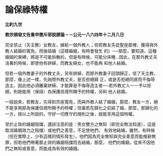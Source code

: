 # 論保祿特權


**比約九世**

**教宗頒發文告重申懲斥邪說謬論－－公元一八六四年十二月八日**





完全禁止（天主教）女教友，嫁給一個外教人；但若教友先從聖座那裡，獲得與外教人結婚的寬免，而後姞婚（這樣婚姻，有時會發生
的）──那麼，要知道，這種婚姻的束縛，將是不可能拆散的，但是有時候，可能分床睡…因此，在那外教丈夫活著的時候，即使他有姘婦，而教友婦女，也不能再
和他人結婚。

但若一個外教妻子的外教丈夫，另有姘婦，而那外教妻子回頭歸正，信了天主教，那麼，像上述一樣，先詢問外教丈夫，是否拒絕歸
正，或是否拒絕同居而不侮辱造主，因此他必須離棄姘婦，才能算是不侮辱造主者──若外教丈人一一予以拒絕，則她能用（保祿）為保護信德所賜予的特權，另和
他人結婚。

一般說來，若教友，先得到宗座寬免，而與外教人結了婚姻，那麼，教友一方，絕不能享用那為保護信德所賜予的特權；但誰若在歸化之前結了婚，那麼，那歸化的一方，按以上所說的，守好一切應守的規則之後，就能享用這個特權。

至於止效的婚姻阻擋，還該注意的是：男女雙方之無知（即完全無法知道），這是取消婚姻效力之阻擋）或他們之善意，不足使他們，
有效地結婚。雖然，有時候（但在實際上，少有這樣的情形發生），他們因為完全無知與完全善意而能推辭無罪，但若他們帶著那止效的婚姻阻擋而去結婚，那麼，
他們的婚姻，從來不因他們之無知或善意，而能成為有效的婚姻。

